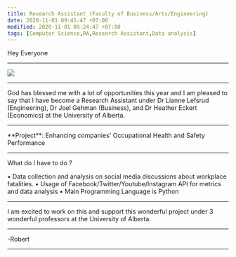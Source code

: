 ```yaml
---
title: Research Assistant (Faculty of Business/Arts/Engineering)
date: 2020-11-01 09:45:47 +07:00
modified: 2020-11-01 09:24:47 +07:00
tags: [Computer Science,RA,Research Assistant,Data analysis]
---
```

Hey Everyone
<hr>
<img src = "https://cdn.movember.com/uploads/network-profile/ffdf4201402dbe62891540d75f45d904-5bce1f1d4fe39-hero.png">

<hr>
God has blessed me with a lot of opportunities this year and I am pleased to say that I have become a Research Assistant under Dr Lianne Lefsrud (Engineering), Dr Joel Gehman (Business), and Dr Heather Eckert (Economics) at the University of Alberta.

<hr>
**Project**: Enhancing companies' Occupational Health and Safety Performance

<hr>
What do I have to do ?

• Data collection and analysis on social media discussions about workplace fatalities.
• Usage of Facebook/Twitter/Youtube/Instagram API for metrics and data analysis
• Main Programming Language is Python

<hr>

I am excited to work on this and support this wonderful project under 3 wonderful professors at the University of Alberta.

<hr>
-Robert
<hr> 

<div id="wpac-comment"></div>
<script type="text/javascript">
wpac_init = window.wpac_init || [];
wpac_init.push({widget: 'Comment', id: 26271});
(function() {
    if ('WIDGETPACK_LOADED' in window) return;
    WIDGETPACK_LOADED = true;
    var mc = document.createElement('script');
    mc.type = 'text/javascript';
    mc.async = true;
    mc.src = 'https://embed.widgetpack.com/widget.js';
    var s = document.getElementsByTagName('script')[0]; s.parentNode.insertBefore(mc, s.nextSibling);
})();
</script>
